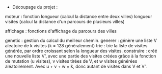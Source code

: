 * Découpage du projet :

moteur : fonction longueur (calcul la distance entre deux villes)
                  longueur visites (calcul la distance d'un parcours de plusieurs villes)


affichage : fonctions d'affichage du parcours des villes


genetic : gestion du calcul du meilleur chemin.
        generer : génère une liste V aleatoire de k visites (k = 128 généralement)
        trie : trie la liste de visites générée, par ordre croissant selon la longueur des visites.
        construire : créé une nouvelle liste V', avec une partie des visites créées grâce à la fonction de mutation (u visites), v visites tirées de V, et w visites générées aléatoirement. Avec u + v + w = k, donc autant de visites dans V et V'.